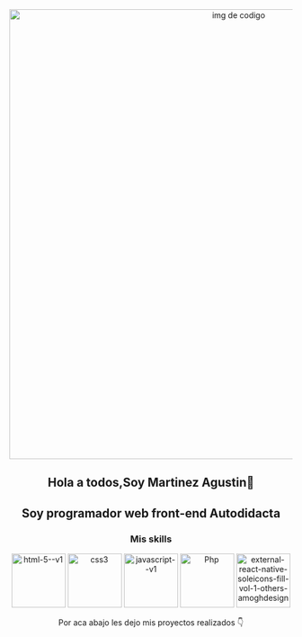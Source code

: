 <article id="header" style="text-align: center;">
<img src="https://i.pinimg.com/originals/b1/6e/9e/b16e9ee93afbf1a19d272964663e16a3.jpg" width="800" alt="img de codigo">
 <h1 style="text-align: center;"> Hola a todos,Soy Martinez Agustin👋</h1>
 <h2 style="text-align: center;" style="font-weight: 900;" >Soy programador web front-end Autodidacta</h2>
</article>
<div style="text-align: center;">
    <h3> Mis skills</h3>
  <section style="align-items: center;">
    <img width="96" height="96" src="https://img.icons8.com/color/48/html-5--v1.png" alt="html-5--v1"/>
    <img width="96" height="96" src="https://img.icons8.com/color/96/css3.png" alt="css3"/>
    <img width="96" height="96" src="https://img.icons8.com/color/96/javascript--v1.png" alt="javascript--v1"/>
    <img width="96" height="96" src="https://iconos8.es/icon/ylXrZF2zxsFE/php-logo" alt="Php"/>
    <img width="96" height="96" src="https://img.icons8.com/external-others-amoghdesign/96/external-react-native-soleicons-fill-vol-1-others-amoghdesign.png" alt="external-react-native-soleicons-fill-vol-1-others-amoghdesign"/>
    <p style="text-align: center;" > Por aca abajo les dejo mis proyectos realizados 👇</p>
  </section>
</div>

<!--
**agustindev22/agustindev22** is a ✨ _special_ ✨ repository because its `README.md` (this file) appears on your GitHub profile.

Here are some ideas to get you started:

- 🔭 I’m currently working on ...
- 🌱 I’m currently learning ...
- 👯 I’m looking to collaborate on ...
- 🤔 I’m looking for help with ...
- 💬 Ask me about ...
- 📫 How to reach me: ...
- 😄 Pronouns: ...
- ⚡ Fun fact: ...
-->
